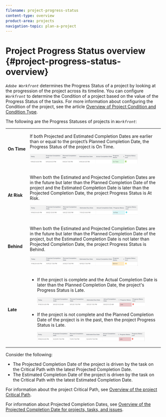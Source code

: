 ```yaml
---
filename: project-progress-status
content-type: overview
product-area: projects
navigation-topic: plan-a-project
---
```




# Project Progress Status overview {#project-progress-status-overview}

*`Adobe Workfront`* determines the Progress Status of a project by looking at the progression of the project across its timeline. You can configure *`Workfront`* to determine the Condition of a project based on the value of the Progress Status of the tasks. For more information about configuring the Condition of the project, see the article [Overview of Project Condition and Condition Type](project-condition-and-condition-type.md). 


The following are the Progress Statuses of projects in  *`Workfront`*: 

<table style="width: 100%;mc-table-style: url('../../../Resources/TableStyles/TableStyle-List-options-in-steps.css');" class="TableStyle-TableStyle-List-options-in-steps" cellspacing="0"> 
 <col class="TableStyle-TableStyle-List-options-in-steps-Column-Column1"> 
 <col class="TableStyle-TableStyle-List-options-in-steps-Column-Column2"> 
 <tbody> 
  <tr class="TableStyle-TableStyle-List-options-in-steps-Body-LightGray"> 
   <td style="font-weight: bold;" class="TableStyle-TableStyle-List-options-in-steps-BodyE-Column1-LightGray" role="rowheader">On&nbsp;Time</td> 
   <td class="TableStyle-TableStyle-List-options-in-steps-BodyD-Column2-LightGray"> <p>If both Projected and Estimated Completion Dates are earlier than or equal to the project’s Planned Completion Date, the Progress Status of the project is <span class="bold">On Time</span>.</p> <p> <img src="assets/project-on-time-progress-status-350x32.png" style="width: 350;height: 32;"> </p> </td> 
  </tr> 
  <tr class="TableStyle-TableStyle-List-options-in-steps-Body-MediumGray"> 
   <td style="font-weight: bold;" class="TableStyle-TableStyle-List-options-in-steps-BodyE-Column1-MediumGray" role="rowheader">At Risk</td> 
   <td class="TableStyle-TableStyle-List-options-in-steps-BodyD-Column2-MediumGray"> <p>When both the Estimated and Projected Completion&nbsp;Dates are in the future but later than the Planned Completion Date of the project and the Estimated Completion Date is later than the Projected Completion Date, the project Progress Status is <span class="bold">At Risk</span>. </p> <p> <img src="assets/project-at-risk-progress-status-350x31.png" style="width: 350;height: 31;"> </p> </td> 
  </tr> 
  <tr class="TableStyle-TableStyle-List-options-in-steps-Body-LightGray"> 
   <td style="font-weight: bold;" class="TableStyle-TableStyle-List-options-in-steps-BodyE-Column1-LightGray" role="rowheader">Behind</td> 
   <td class="TableStyle-TableStyle-List-options-in-steps-BodyD-Column2-LightGray"> <p>When both the Estimated and Projected Completion Dates are in the future but later than the Planned Completion Date of the project, but the Estimated Completion Date is not later than Projected Completion Date, the project Progress Status is <span class="bold">Behind</span>.</p> <p> <img src="assets/project-behind-progress-status-350x30.png" style="width: 350;height: 30;"> </p> </td> 
  </tr> 
  <tr class="TableStyle-TableStyle-List-options-in-steps-Body-MediumGray"> 
   <td style="font-weight: bold;" class="TableStyle-TableStyle-List-options-in-steps-BodyB-Column1-MediumGray" role="rowheader">Late</td> 
   <td class="TableStyle-TableStyle-List-options-in-steps-BodyA-Column2-MediumGray"> 
    <ul> 
     <li> <p>If the project is complete and the Actual Completion Date is later than the Planned Completion Date, the project's Progress Status is <span class="bold">Late</span>. </p> <p> <img src="assets/project-late-progress-status-350x31.png" style="width: 350;height: 31;"> </p> </li> 
     <li> <p>If the project is not complete and the Planned Completion Date of the project is in the past, then the project Progress Status is <span class="bold">Late</span>. </p> <p> <img src="assets/project-late-progress-status-incomplete-status-350x30.png" style="width: 350;height: 30;"> </p> </li> 
    </ul> </td> 
  </tr> 
 </tbody> 
</table>

Consider the following: 



* The Projected Completion Date of the project is driven by the task on the Critical Path with the latest Projected Completion Date.
* The Estimated Completion Date of the project is driven by the task on the Critical Path with the latest Estimated Completion Date.


For information about the project&nbsp;Critical&nbsp;Path, see [Overview of the project Critical Path](critical-path.md).


For information about Projected Completion Dates, see [Overview of the Projected Completion Date for projects, tasks, and issues](project-projected-completion-date.md). 
